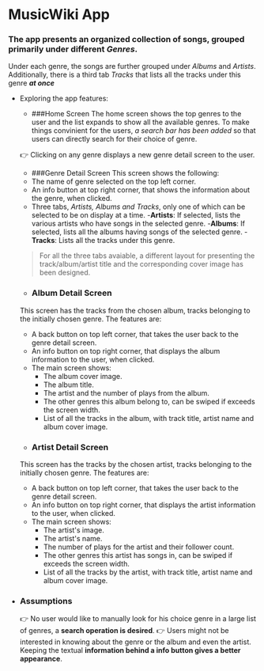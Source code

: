 # MusicWiki App
### The app presents an **organized collection of songs**, grouped primarily under different *Genres*. 
Under each genre, the songs are further grouped under *Albums* and *Artists*. Additionally, there 
is a third tab *Tracks* that lists all the tracks under this genre ***at once***

- Exploring the app features:

    - ###Home Screen
	The home screen shows the top genres to the user and the list expands to show all the available genres.
	To make things convinient for the users, *a _search bar_ has been added* so that users can directly search
	for their choice of genre.
	
	:point_right: Clicking on any genre displays a new genre detail screen to the user.
    
    - ###Genre Detail Screen
	 This screen shows the following:
	 - The name of genre selected on the top left corner.
	 - An info button at top right corner, that shows the information about the genre, when clicked.
	 - Three tabs, *Artists, Albums and Tracks*, only one of which can be selected to be on display at a time.
	   -**Artists**: If selected, lists the various artists who have songs in the selected genre.
           -**Albums**: If selected, lists all the albums having songs of the selected genre.
	   -**Tracks**: Lists all the tracks under this genre.
	 > For all the three tabs avaiable, a different layout for presenting the track/album/artist title and the corresponding cover image has been designed.
    - ### Album Detail Screen
	This screen has the tracks from the chosen album, tracks belonging to the initially chosen genre. The features are:
	- A back button on top left corner, that takes the user back to the genre detail screen.
	- An info button on top right corner, that displays the album information to the user, when clicked.
	- The main screen shows:
	  - The album cover image.
	  - The album title.
	  - The artist and the number of plays from the album.
	  - The other genres this album belong to, can be swiped if exceeds the screen width.
	  - List of all the tracks in the album, with track title, artist name and album cover image.
    - ### Artist Detail Screen
	This screen has the tracks by the chosen artist, tracks belonging to the initially chosen genre. The features are:
	- A back button on top left corner, that takes the user back to the genre detail screen.
	- An info button on top right corner, that displays the artist information to the user, when clicked.
	- The main screen shows:
	  - The artist's image.
	  - The artist's name.
	  - The number of plays for the artist and their follower count.
	  - The other genres this artist has songs in, can be swiped if exceeds the screen width.
	  - List of all the tracks by the artist, with track title, artist name and album cover image.

- ### Assumptions
    :point_right: No user would like to manually look for his choice genre in a large list of genres,
		  a **search operation is desired**.
    :point_right: Users might not be interested in knowing about the genre or the album and even the artist.
		  Keeping the textual **information behind a info button gives a better appearance**. 

